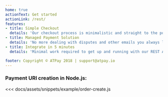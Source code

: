 ```yaml
---
home: true
actionText: Get started
actionLink: /rest/
features:
- title: Simple Checkout
  details: 'Our checkout process is minimalistic and straight to the point.'
- title: Managed Payment Solution
  details: 'No more dealing with disputes and other emails you always lose track of. We handle it all for you!'
- title: Integrate in 5 minutes
  details: 'Minimal work required to get up and running with our REST API.'

footer: Copyright © ATPay 2018 | support@atpay.io
---
```


### Payment URI creation in Node.js:
<<< docs/assets/snippets/example/order-create.js